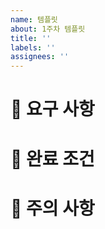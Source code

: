 ```yaml
---
name: 템플릿
about: 1주차 템플릿
title: ''
labels: ''
assignees: ''
---
```


# 🔨 요구 사항

# 📑 완료 조건

# 🚧 주의 사항
